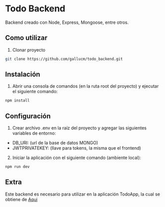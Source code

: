 # Todo Backend
Backend creado con Node, Express, Mongoose, entre otros.

## Como utilizar
1. Clonar proyecto
```bash
git clone https://github.com/gallucm/todo_backend.git
```
## Instalación
1. Abrir una consola de comandos (en la ruta root del proyecto) y ejecutar el siguiente comando:
```bash
npm install
```
## Configuración
1. Crear archivo .env en la raíz del proyecto y agregar las siguientes variables de entorno:
  - DB_URI: (url de la base de datos MONGO)
  - JWTPRIVATEKEY: (llave para tokens, la misma que el frontend)
  
2. Iniciar la aplicación con el siguiente comando (ambiente local):
```bash
npm run dev
```
## Extra
Este backend es necesario para utilizar en la aplicación TodoApp, la cual se obtiene de [Aqui](https://github.com/gallucm/todo_frontend.git)

